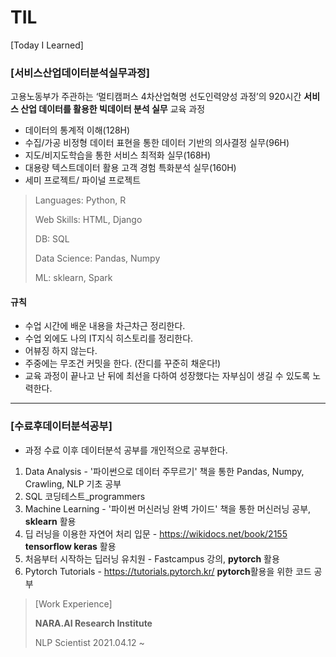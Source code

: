 # TIL
[Today I Learned]



### [서비스산업데이터분석실무과정]

고용노동부가 주관하는 ‘멀티캠퍼스 4차산업혁명 선도인력양성 과정’의 920시간 **서비스 산업 데이터를 활용한 빅데이터 분석 실무** 교육 과정

* 데이터의 통계적 이해(128H)
* 수집/가공 비정형 데이터 표현을 통한 데이터 기반의 의사결정 실무(96H)
* 지도/비지도학습을 통한 서비스 최적화 실무(168H)
* 대용량 텍스트데이터 활용 고객 경험 특화분석 실무(160H)
* 세미 프로젝트/ 파이널 프로젝트



>  Languages: Python, R
>
>  Web Skills: HTML, Django
>
>  DB: SQL
>
>  Data Science: Pandas, Numpy
>
>  ML: sklearn, Spark



#### 규칙

- 수업 시간에 배운 내용을 차근차근 정리한다.
- 수업 외에도 나의 IT지식 히스토리를 정리한다.
- 어뷰징 하지 않는다.
- 주중에는 무조건 커밋을 한다. (잔디를 꾸준히 채운다!)
- 교육 과정이 끝나고 난 뒤에 최선을 다하여 성장했다는 자부심이 생길 수 있도록 노력한다.

--------------------------



### [수료후데이터분석공부]

* 과정 수료 이후 데이터분석 공부를 개인적으로 공부한다.

1. Data Analysis - '파이썬으로 데이터 주무르기' 책을 통한 Pandas, Numpy,  Crawling, NLP 기초 공부
2. SQL 코딩테스트_programmers
3. Machine Learning - '파이썬 머신러닝 완벽 가이드' 책을 통한 머신러닝 공부, **sklearn** 활용
4. 딥 러닝을 이용한 자연어 처리 입문 - https://wikidocs.net/book/2155 **tensorflow keras** 활용
5. 처음부터 시작하는 딥러닝 유치원 - Fastcampus 강의, **pytorch** 활용
6. Pytorch Tutorials - https://tutorials.pytorch.kr/  **pytorch**활용을 위한 코드 공부





> [Work Experience]
>
> **NARA.AI Research Institute**
>
> NLP Scientist  2021.04.12 ~

